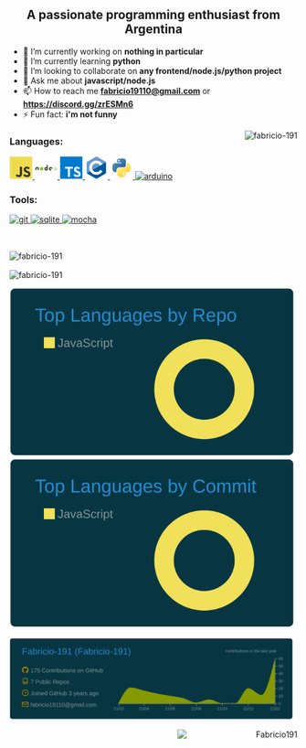 <h2 align="center">A passionate programming enthusiast from Argentina</h2>

- 🔭 I’m currently working on **nothing in particular**
- 🌱 I’m currently learning **python**
- 👯 I’m looking to collaborate on **any frontend/node.js/python project**
- 💬 Ask me about **javascript/node.js**
- 📫 How to reach me **fabricio19110@gmail.com** or **https://discord.gg/zrESMn6**
- ⚡ Fun fact: **i'm not funny**

<a href="https://discord.gg/zrESMn6">
  <img align="right" src="https://lanyard.cnrad.dev/api/393382613047574530?idleMessage=I%27m+probably+programming..." alt="fabricio-191"/>
</a>

<h3 align="left">Languages:</h3>
<p align="left">
  <a href="https://developer.mozilla.org/en-US/docs/Web/JavaScript" target="_blank" rel="noreferrer">
    <img src="https://raw.githubusercontent.com/devicons/devicon/master/icons/javascript/javascript-original.svg" alt="javascript" width="40" height="40"/>
  </a>
  <a href="https://nodejs.org" target="_blank" rel="noreferrer">
    <img src="https://raw.githubusercontent.com/devicons/devicon/master/icons/nodejs/nodejs-original-wordmark.svg" alt="nodejs" width="40" height="40"/>
  </a>
  <a href="https://www.typescriptlang.org/" target="_blank" rel="noreferrer">
    <img src="https://raw.githubusercontent.com/devicons/devicon/master/icons/typescript/typescript-original.svg" alt="typescript" width="40" height="40"/>
  </a>
  <a href="https://www.cprogramming.com/" target="_blank" rel="noreferrer">
    <img src="https://raw.githubusercontent.com/devicons/devicon/master/icons/c/c-original.svg" alt="c" width="40" height="40"/>
  </a>
  <a href="https://www.python.org" target="_blank" rel="noreferrer">
    <img src="https://raw.githubusercontent.com/devicons/devicon/master/icons/python/python-original.svg" alt="python" width="40" height="40"/>
  </a>
  <a href="https://www.arduino.cc/" target="_blank" rel="noreferrer">
    <img src="https://cdn.worldvectorlogo.com/logos/arduino-1.svg" alt="arduino" width="40" height="40"/>
  </a>
</p>

<h3 align="left">Tools:</h3>
<p align="left">
  <a href="https://git-scm.com/" target="_blank" rel="noreferrer">
    <img src="https://www.vectorlogo.zone/logos/git-scm/git-scm-icon.svg" alt="git" width="40" height="40"/>
  </a>
  <a href="https://www.sqlite.org/" target="_blank" rel="noreferrer">
    <img src="https://www.vectorlogo.zone/logos/sqlite/sqlite-icon.svg" alt="sqlite" width="40" height="40"/>
  </a>
  <a href="https://mochajs.org" target="_blank" rel="noreferrer">
    <img src="https://www.vectorlogo.zone/logos/mochajs/mochajs-icon.svg" alt="mocha" width="40" height="40"/>
  </a>
</p>

</br>

<p>
  <img align="center" src="https://github-readme-stats.vercel.app/api?username=fabricio-191&show_icons=true&locale=en&theme=radical" alt="fabricio-191" />
</p>

<p>
  <img align="center" src="https://github-readme-streak-stats.herokuapp.com?user=Fabricio-191&date_format=M%20j%5B%2C%20Y%5D&theme=radical" alt="fabricio-191"/>
</p>

![](
  https://raw.githubusercontent.com/Fabricio-191/Fabricio-191/master/profile-summary-card-output/solarized_dark/1-repos-per-language.svg
)
![](
  https://raw.githubusercontent.com/Fabricio-191/Fabricio-191/master/profile-summary-card-output/solarized_dark/2-most-commit-language.svg
)

![](
  https://raw.githubusercontent.com/Fabricio-191/Fabricio-191/master/profile-summary-card-output/solarized_dark/0-profile-details.svg
)

<!--
![Top Langs](https://github-readme-stats.vercel.app/api/top-langs/?username=Fabricio-191&layout=compact)
![](
  https://raw.githubusercontent.com/Fabricio-191/Fabricio-191/master/profile-summary-card-output/solarized_dark/3-stats.svg
)
![](
  https://raw.githubusercontent.com/Fabricio-191/Fabricio-191/master/profile-summary-card-output/solarized_dark/4-productive-time.svg
)
<script data-name="BMC-Widget" data-cfasync="false" src="https://cdnjs.buymeacoffee.com/1.0.0/widget.prod.min.js" data-id="Fabricio191" data-description="Support me on Buy me a coffee!" data-message="It would be greatly appreciated " data-color="#FFDD00" data-position="Right" data-x_margin="18" data-y_margin="18"></script>
-->

<p align="right">
  <a href="https://www.buymeacoffee.com/Fabricio191">
  <img align="right" src="https://cdn.buymeacoffee.com/buttons/default-orange.png" height="50" width="210" alt="Fabricio191" />
  </a>
</p>
